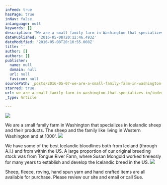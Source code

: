 ```yaml
---
inFeed: true
hasPage: true
inNav: false
inLanguage: null
keywords: []
description: "We are a small family farm in Washington that specializes in Icelandic sheep and their products. The sheep and the family like living in Western Washington and at 1000'."
datePublished: '2016-05-08T20:12:46.493Z'
dateModified: '2016-05-08T20:10:55.008Z'
title: ''
author: []
authors: []
publisher:
  name: null
  domain: null
  url: null
  favicon: null
sourcePath: _posts/2016-05-07-we-are-a-small-family-farm-in-washington-that-specializes-in.md
starred: true
url: we-are-a-small-family-farm-in-washington-that-specializes-in/index.html
_type: Article

---
```

![](https://the-grid-user-content.s3-us-west-2.amazonaws.com/8a4177d8-54ee-4b77-b4ff-c1e24f048f13.jpg)

We are a small family farm in Washington that specializes in Icelandic sheep and their products. The sheep and the family like living in Western Washington and at 1000'.
![](https://the-grid-user-content.s3-us-west-2.amazonaws.com/e5a2dce1-e787-4761-ad91-f9fd7bf00241.jpg)

We have some of the best Icelandic bloodlines both from Iceland (through A.I.) and from within the US. A large proportion of our original breeding stock was from Tongue River Farm, where Susan Mongold worked tirelessly for many years to establish and develop the Icelandic breed in the US.
![](https://the-grid-user-content.s3-us-west-2.amazonaws.com/ab8f4f60-3d39-45cf-8af4-70382cdaf6f8.jpg)

Sheep, fleece, roving, hand spun yarn and hand crafted items are all available for purchase. Please review our site and email or call Sue.